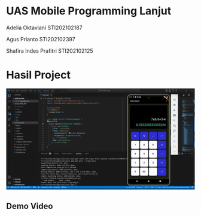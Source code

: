 # UAS Mobile Programming Lanjut
Adelia Oktaviani STI202102187

Agus Prianto STI202102397

Shafira Indes Prafitri STI202102125

# Hasil Project
![](https://github.com/adellia1/MOBPRO_UAS/blob/main/Screenshot%202024-06-28%20211124.png)

## Demo Video
